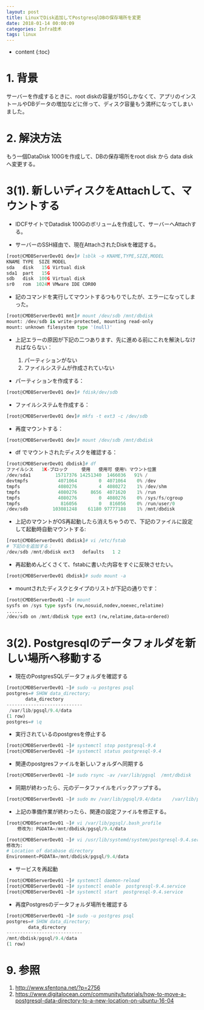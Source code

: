 ```yaml
---
layout: post
title: LinuxでDisk追加してPostgresqlDBの保存場所を変更
date: 2018-01-14 00:00:09
categories: Infra技术
tags: linux
---
```

* content
{:toc}

# 1. 背景

サーバーを作成するときに、root diskの容量が15Gしかなくて、アプリのインストールやDBデータの増加などに伴って、ディスク容量もう満杯になってしまいました。

# 2. 解決方法

もう一個DataDisk 100Gを作成して、DBの保存場所をroot disk から data diskへ変更する。

# 3(1). 新しいディスクをAttachして、マウントする

- IDCFサイトでDatadisk 100Gのボリュームを作成して、サーバーへAttachする。

- サーバーのSSH経由で、現在AttachされたDiskを確認する。

```python
[root@CMDBServerDev01 dev]# lsblk -o KNAME,TYPE,SIZE,MODEL
KNAME TYPE  SIZE MODEL
sda   disk   15G Virtual disk
sda1  part   15G
sdb   disk  100G Virtual disk
sr0   rom  1024M VMware IDE CDR00
```

- 記のコマンドを実行してマウントするつもりでしたが、エラーになってしまった。 

```python
[root@CMDBServerDev01 mnt]# mount /dev/sdb /mnt/dbdisk
mount: /dev/sdb is write-protected, mounting read-only
mount: unknown filesystem type '(null)'
```

- 上記エラーの原因が下記の二つあります、先に進める前にこれを解決しなければならない：
	
	1. パーティションがない
	2. ファイルシステムが作成されていない

- パーティションを作成する：

```python
[root@CMDBServerDev01 dev]# fdisk/dev/sdb
```

- ファイルシステムを作成する：

```python
[root@CMDBServerDev01 dev]# mkfs -t ext3 -c /dev/sdb
```

- 再度マウントする：

```python
[root@CMDBServerDev01 dev]# mount /dev/sdb /mnt/dbdisk
```

- df でマウントされたディスクを確認する：

```python
[root@CMDBServerDev01 dbdisk]# df
ファイルシス   1K-ブロック     使用   使用可 使用% マウント位置
/dev/sda1         15717376 14251340  1466036   91% /
devtmpfs           4071064        0  4071064    0% /dev
tmpfs              4080276        4  4080272    1% /dev/shm
tmpfs              4080276     8656  4071620    1% /run
tmpfs              4080276        0  4080276    0% /sys/fs/cgroup
tmpfs               816056        0   816056    0% /run/user/0
/dev/sdb         103081248    61180 97777188    1% /mnt/dbdisk
```

- 上記のマウントがOS再起動したら消えちゃうので、下記のファイルに設定して起動時自動マウントする:

```python
[root@CMDBServerDev01 dbdisk]# vi /etc/fstab
# 下記のを追加する：
/dev/sdb /mnt/dbdisk ext3   defaults   1 2
```

- 再起動めんどくさくて、fstabに書いた内容をすぐに反映させたい。

```python
[root@CMDBServerDev01 dbdisk]# sudo mount -a
```

- mountされたディスクとタイプのリストが下記の通りです：

```python
[root@CMDBServerDev01 ~]# mount
sysfs on /sys type sysfs (rw,nosuid,nodev,noexec,relatime)
......
/dev/sdb on /mnt/dbdisk type ext3 (rw,relatime,data=ordered)
```

# 3(2). Postgresqlのデータフォルダを新しい場所へ移動する

- 現在のPostgresSQLデータフォルダを確認する

```python
[root@CMDBServerDev01 ~]# sudo -u postgres psql
postgres=# SHOW data_directory;
       data_directory
----------------------------
 /var/lib/pgsql/9.4/data    
(1 row)
postgres=# \q
```

- 実行されているのpostgresを停止する

```python
[root@CMDBServerDev01 ~]# systemctl stop postgresql-9.4
[root@CMDBServerDev01 ~]# systemctl status postgresql-9.4
```

- 関連のpostgresファイルを新しいフォルダへ同期する

```python
[root@CMDBServerDev01 ~]# sudo rsync -av /var/lib/pgsql  /mnt/dbdisk
```

- 同期が終わったら、元のデータファイルをバックアップする。

```python
[root@CMDBServerDev01 ~]# sudo mv /var/lib/pgsql/9.4/data    /var/lib/pgsql/9.4/data.bak
```

- 上記の準備作業が終わったら、関連の設定ファイルを修正する。

```python
[root@CMDBServerDev01 ~]# vi /var/lib/pgsql/.bash_profile
    修改为: PGDATA=/mnt/dbdisk/pgsql/9.4/data
```

```python
[root@CMDBServerDev01 ~]# vi /usr/lib/systemd/system/postgresql-9.4.service
修改为:
# Location of database directory
Environment=PGDATA=/mnt/dbdisk/pgsql/9.4/data
```

- サービスを再起動

```python
[root@CMDBServerDev01 ~]# systemctl daemon-reload
[root@CMDBServerDev01 ~]# systemctl enable  postgresql-9.4.service
[root@CMDBServerDev01 ~]# systemctl start  postgresql-9.4.service
```

- 再度Postgresのデータフォルダ場所を確認する

```python
[root@CMDBServerDev01 ~]# sudo -u postgres psql
postgres=# SHOW data_directory;
        data_directory
----------------------------
/mnt/dbdisk/pgsql/9.4/data
(1 row)
```

# 9. 参照

1. http://www.sfentona.net/?p=2756
2. https://www.digitalocean.com/community/tutorials/how-to-move-a-postgresql-data-directory-to-a-new-location-on-ubuntu-16-04